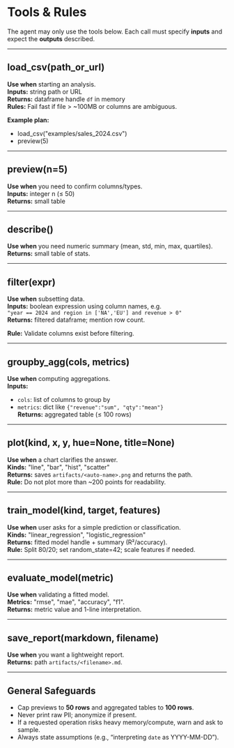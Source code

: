 # Tools & Rules

The agent may only use the tools below. Each call must specify **inputs** and expect the **outputs** described.

---

## load_csv(path_or_url)
**Use when** starting an analysis.  
**Inputs:** string path or URL  
**Returns:** dataframe handle `df` in memory  
**Rules:** Fail fast if file > ~100MB or columns are ambiguous.

**Example plan:**  
- load_csv("examples/sales_2024.csv")  
- preview(5)

---

## preview(n=5)
**Use when** you need to confirm columns/types.  
**Inputs:** integer n (≤ 50)  
**Returns:** small table

---

## describe()
**Use when** you need numeric summary (mean, std, min, max, quartiles).  
**Returns:** small table of stats.

---

## filter(expr)
**Use when** subsetting data.  
**Inputs:** boolean expression using column names, e.g.  
`"year == 2024 and region in ['NA','EU'] and revenue > 0"`  
**Returns:** filtered dataframe; mention row count.

**Rule:** Validate columns exist before filtering.

---

## groupby_agg(cols, metrics)
**Use when** computing aggregations.  
**Inputs:**  
- `cols`: list of columns to group by  
- `metrics`: dict like `{"revenue":"sum", "qty":"mean"}`  
**Returns:** aggregated table (≤ 100 rows)

---

## plot(kind, x, y, hue=None, title=None)
**Use when** a chart clarifies the answer.  
**Kinds:** "line", "bar", "hist", "scatter"  
**Returns:** saves `artifacts/<auto-name>.png` and returns the path.  
**Rule:** Do not plot more than ~200 points for readability.

---

## train_model(kind, target, features)
**Use when** user asks for a simple prediction or classification.  
**Kinds:** "linear_regression", "logistic_regression"  
**Returns:** fitted model handle + summary (R²/accuracy).  
**Rule:** Split 80/20; set random_state=42; scale features if needed.

---

## evaluate_model(metric)
**Use when** validating a fitted model.  
**Metrics:** "rmse", "mae", "accuracy", "f1".  
**Returns:** metric value and 1-line interpretation.

---

## save_report(markdown, filename)
**Use when** you want a lightweight report.  
**Returns:** path `artifacts/<filename>.md`.

---

## General Safeguards
- Cap previews to **50 rows** and aggregated tables to **100 rows**.
- Never print raw PII; anonymize if present.
- If a requested operation risks heavy memory/compute, warn and ask to sample.
- Always state assumptions (e.g., “interpreting `date` as YYYY-MM-DD”).
